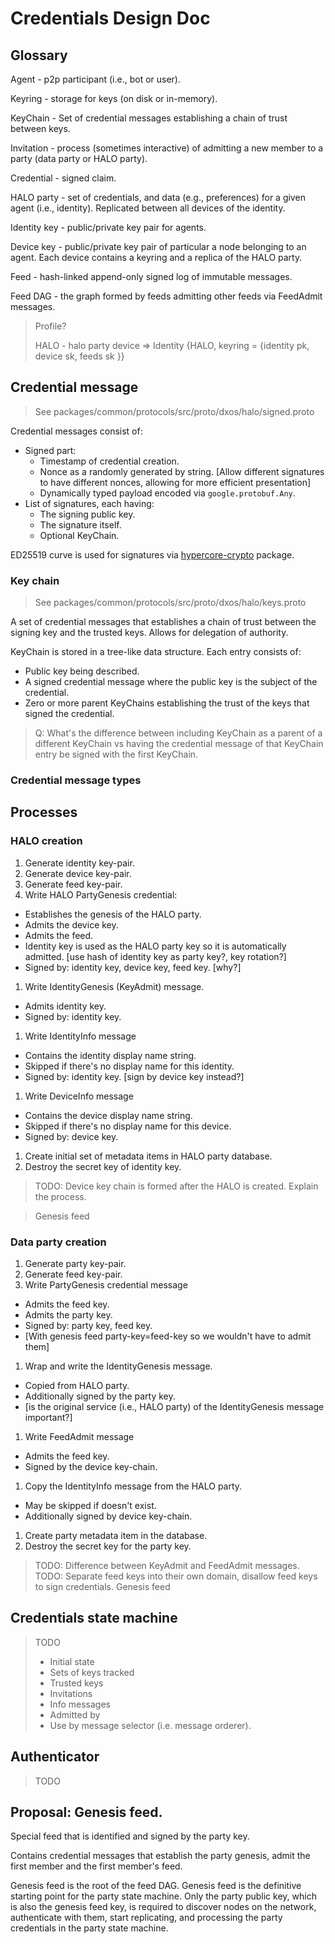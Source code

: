 # Credentials Design Doc

## Glossary

Agent - p2p participant (i.e., bot or user).

Keyring - storage for keys (on disk or in-memory).

KeyChain - Set of credential messages establishing a chain of trust between keys.

Invitation - process (sometimes interactive) of admitting a new member to a party (data party or HALO party).

Credential - signed claim.

HALO party - set of credentials, and data (e.g., preferences) for a given agent (i.e., identity). Replicated between all devices of the identity.

Identity key - public/private key pair for agents.

Device key - public/private key pair of particular a node belonging to an agent.
Each device contains a keyring and a replica of the HALO party.

Feed - hash-linked append-only signed log of immutable messages.

Feed DAG - the graph formed by feeds admitting other feeds via FeedAdmit messages.

> Profile?
>
> HALO - halo party
> device => Identity {HALO, keyring = {identity pk, device sk, feeds sk }}

## Credential message
 
> See packages/common/protocols/src/proto/dxos/halo/signed.proto

Credential messages consist of:
- Signed part:
  - Timestamp of credential creation.
  - Nonce as a randomly generated by string. [Allow different signatures to have different nonces, allowing for more efficient presentation]
  - Dynamically typed payload encoded via `google.protobuf.Any`.
- List of signatures, each having:
  - The signing public key.
  - The signature itself.
  - Optional KeyChain.

ED25519 curve is used for signatures via [hypercore-crypto](https://www.npmjs.com/package/hypercore-crypto) package.

### Key chain

> See packages/common/protocols/src/proto/dxos/halo/keys.proto

A set of credential messages that establishes a chain of trust between the signing key and the trusted keys.
Allows for delegation of authority.

KeyChain is stored in a tree-like data structure.
Each entry consists of:
- Public key being described.
- A signed credential message where the public key is the subject of the credential.
- Zero or more parent KeyChains establishing the trust of the keys that signed the credential.

> Q: What's the difference between including KeyChain as a parent of a different KeyChain vs having the credential message of that KeyChain entry be signed with the first KeyChain.

### Credential message types

## Processes

### HALO creation

1. Generate identity key-pair.
1. Generate device key-pair.
1. Generate feed key-pair.
1. Write HALO PartyGenesis credential:
  - Establishes the genesis of the HALO party.
  - Admits the device key.
  - Admits the feed.
  - Identity key is used as the HALO party key so it is automatically admitted. [use hash of identity key as party key?, key rotation?]
  - Signed by: identity key, device key, feed key. [why?]
1. Write IdentityGenesis (KeyAdmit) message.
  - Admits identity key.
  - Signed by: identity key.
1. Write IdentityInfo message
  - Contains the identity display name string.
  - Skipped if there's no display name for this identity.
  - Signed by: identity key. [sign by device key instead?]
1. Write DeviceInfo message
  - Contains the device display name string.
  - Skipped if there's no display name for this device.
  - Signed by: device key.
1. Create initial set of metadata items in HALO party database.
1. Destroy the secret key of identity key.

> TODO: Device key chain is formed after the HALO is created. Explain the process.

> Genesis feed

### Data party creation

1. Generate party key-pair.
1. Generate feed key-pair.
1. Write PartyGenesis credential message
  - Admits the feed key.
  - Admits the party key.
  - Signed by: party key, feed key.
  - [With genesis feed party-key=feed-key so we wouldn't have to admit them]
1. Wrap and write the IdentityGenesis message.
  - Copied from HALO party.
  - Additionally signed by the party key.
  - [is the original service (i.e., HALO party) of the IdentityGenesis message important?]
1. Write FeedAdmit message
  - Admits the feed key.
  - Signed by the device key-chain.
1. Copy the IdentityInfo message from the HALO party.
  - May be skipped if doesn't exist.
  - Additionally signed by device key-chain.
1. Create party metadata item in the database.
1. Destroy the secret key for the party key.

> TODO: Difference between KeyAdmit and FeedAdmit messages.
> TODO: Separate feed keys into their own domain, disallow feed keys to sign credentials.
> Genesis feed

## Credentials state machine

> TODO
> - Initial state
> - Sets of keys tracked
> - Trusted keys
> - Invitations
> - Info messages
> - Admitted by
> - Use by message selector (i.e. message orderer).

## Authenticator

> TODO

## Proposal: Genesis feed.

Special feed that is identified and signed by the party key.

Contains credential messages that establish the party genesis, admit the first member and the first member's feed.

Genesis feed is the root of the feed DAG.
Genesis feed is the definitive starting point for the party state machine.
Only the party public key, which is also the genesis feed key, is required to discover nodes on the network, authenticate with them, start replicating, and processing the party credentials in the party state machine.